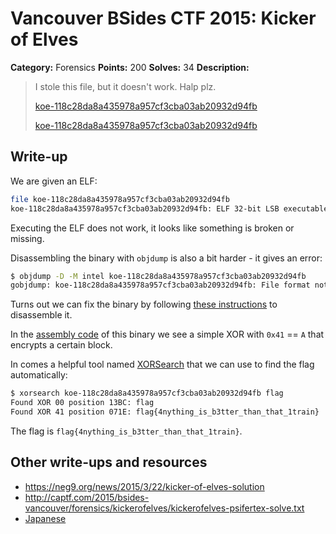 # Vancouver BSides CTF 2015: Kicker of Elves

**Category:** Forensics
**Points:** 200
**Solves:** 34
**Description:** 

> I stole this file, but it doesn't work. Halp plz.
> 
> [koe-118c28da8a435978a957cf3cba03ab20932d94fb](koe-118c28da8a435978a957cf3cba03ab20932d94fb)
>
> [koe-118c28da8a435978a957cf3cba03ab20932d94fb](koe-118c28da8a435978a957cf3cba03ab20932d94fb)

## Write-up

We are given an ELF:

```bash
file koe-118c28da8a435978a957cf3cba03ab20932d94fb 
koe-118c28da8a435978a957cf3cba03ab20932d94fb: ELF 32-bit LSB executable, Intel 80386, version 1 (SYSV), dynamically linked (uses shared libs), stripped
```

Executing the ELF does not work, it looks like something is broken or missing.

Disassembling the binary with `objdump` is also a bit harder - it gives an error:

```bash
$ objdump -D -M intel koe-118c28da8a435978a957cf3cba03ab20932d94fb
gobjdump: koe-118c28da8a435978a957cf3cba03ab20932d94fb: File format not recognized
```

Turns out we can fix the binary by following [these instructions](http://www.askrprojects.net/software/objdump.html) to disassemble it.

In the [assembly code](./koe.asm) of this binary we see a simple XOR with `0x41` == `A` that encrypts a certain block.

In comes a helpful tool named [XORSearch](http://blog.didierstevens.com/?s=xorsearch) that we can use to find the flag automatically:

```bash
$ xorsearch koe-118c28da8a435978a957cf3cba03ab20932d94fb flag
Found XOR 00 position 13BC: flag
Found XOR 41 position 071E: flag{4nything_is_b3tter_than_that_1train}
```

The flag is `flag{4nything_is_b3tter_than_that_1train}`.

## Other write-ups and resources

* <https://neg9.org/news/2015/3/22/kicker-of-elves-solution>
* <http://captf.com/2015/bsides-vancouver/forensics/kickerofelves/kickerofelves-psifertex-solve.txt>
* [Japanese](http://mage-ctf-writeup.blogspot.jp/2015/03/b-sides-vancouver-2015.html)